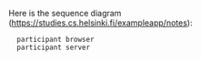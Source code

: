 Here is the sequence diagram (https://studies.cs.helsinki.fi/exampleapp/notes):

```mermaid
  participant browser
  participant server
```
